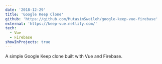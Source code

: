 ```yaml
---
date: '2018-12-29'
title: 'Google Keep Clone'
github: 'https://github.com/MutasimSweileh/google-keep-vue-firebase'
external: 'https://keep-vue.netlify.com/'
tech:
  - Vue
  - Firebase
showInProjects: true
---
```


A simple Google Keep clone built with Vue and Firebase.
